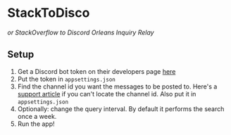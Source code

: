 # StackToDisco
_or StackOverflow to Discord Orleans Inquiry Relay_

## Setup

1. Get a Discord bot token on their developers page [here](https://discord.com/developers/applications)
2. Put the token in `appsettings.json`
3. Find the channel id you want the messages to be posted to. Here's a [support article](https://support.discord.com/hc/en-us/articles/206346498-Where-can-I-find-my-User-Server-Message-ID-) if you can't locate the channel id. Also put it in `appsettings.json`
4. Optionally: change the query interval. By default it performs the search once a week.
5. Run the app!
